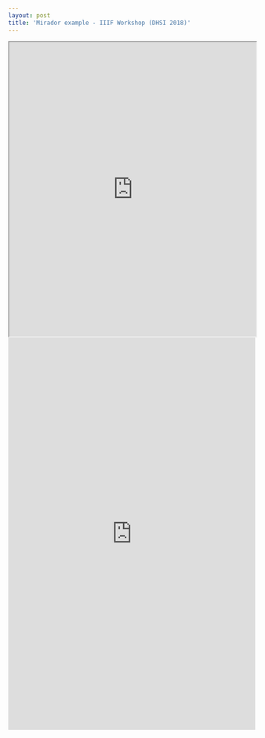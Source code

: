 ```yaml
---
layout: post
title: 'Mirador example - IIIF Workshop (DHSI 2018)'
---
```


<iframe title="Mirador" src="https://dawnchildress.com/mirador-embed/" allowfullscreen="true" webkitallowfullscreen="true" mozallowfullscreen="true" width="100%" height="600px"></iframe>

<iframe src="https://mise.stanford.edu/workspaces/f71e8848-c3d9-45de-ab42-6f988a2df33e/embed" width="100%" height="800" allowfullscreen frameborder="0"></iframe>
